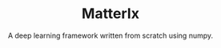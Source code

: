 <h1 align="center" style="font-weight:bold">
    MatterIx
</h1>
<p align="center">
    A deep learning framework written from scratch using numpy.
</p>
